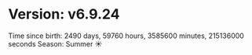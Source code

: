 # Version: v6.9.24
Time since birth: 2490 days, 59760 hours, 3585600 minutes, 215136000 seconds
Season: Summer ☀️
